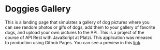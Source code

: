 # Doggies Gallery

This is a landing page that simulates a gallery of dog pictures where you can see random photos or gifs of dogs, add them to your gallery of favorite dogs, and upload your own pictures to the API.
This is a project of the course of API Rest with JavaScript at Platzi. This application was released to production using Github Pages. You can see a preview in this [link](https://lauraatenciob.github.io/doggies-gallery/).
